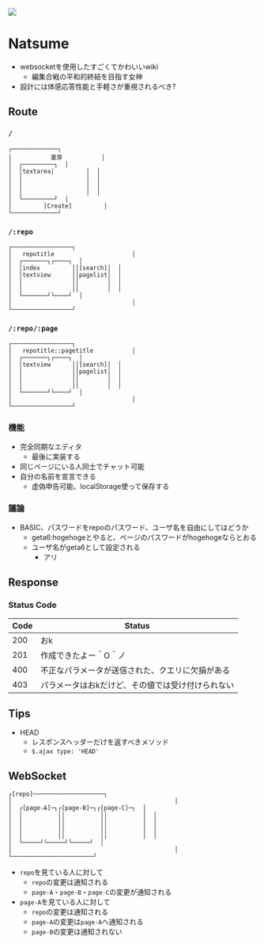 
![](https://raw.github.com/geta6/natsume/master/public/img/natsume.jpg)

# Natsume

* websocketを使用したすごくてかわいいwiki
  * 編集合戦の平和的終結を目指す女神
* 設計には体感応答性能と手軽さが重視されるべき?

## Route

### `/`

    ┌─────────────┐
    │           夏芽           │
    │  ┌─────────┐  │
    │  │textarea|         │  │
    │  │                  │  │
    │  │                  │  │
    │  │                  │  │
    │  └─────────┘  │
    │         [Create]         │
    └─────────────┘


### `/:repo`

    ┌─────────────────┐
    │   repotitle                      │
    │  ┌───────┐┌────┐  │
    │  │index         ││[search]│  │
    │  │textview      ││pagelist│  │
    │  │              ││        │  │
    │  │              ││        │  │
    │  └───────┘└────┘  │
    │                                  │
    └─────────────────┘

### `/:repo/:page`

    ┌─────────────────┐
    │   repotitle::pagetitle           │
    │  ┌───────┐┌────┐  │
    │  │textview      ││[search]│  │
    │  │              ││pagelist│  │
    │  │              ││        │  │
    │  │              ││        │  │
    │  └───────┘└────┘  │
    │                                  │
    └─────────────────┘


### 機能

* 完全同期なエディタ
  * 最後に実装する
* 同じページにいる人同士でチャット可能
* 自分の名前を宣言できる
  * 虚偽申告可能、localStorage使って保存する

### 議論

* BASIC、パスワードをrepoのパスワード、ユーザ名を自由にしてはどうか
  * geta6:hogehogeとやると、ページのパスワードがhogehogeならとおる
  * ユーザ名がgeta6として設定される
    * アリ


## Response

### Status Code

Code | Status
-----|--------
200  | おk
201  | 作成できたよー＾O＾ノ
400  | 不正なパラメータが送信された、クエリに欠損がある
403  | パラメータはおkだけど、その値では受け付けられない


## Tips

* HEAD
  * レスポンスヘッダーだけを返すべきメソッド
  * `$.ajax type: 'HEAD'`


## WebSocket

    ┌[repo]────────────────────┐
    │                                              │
    │  ┌[page-A]─┐┌[page-B]─┐┌[page-C]─┐  │
    │  │          ││          ││          │  │
    │  │          ││          ││          │  │
    │  │          ││          ││          │  │
    │  │          ││          ││          │  │
    │  └─────┘└─────┘└─────┘  │
    │                                              │
    └───────────────────────┘

* `repo`を見ている人に対して
  * `repo`の変更は通知される
  * `page-A`・`page-B`・`page-C`の変更が通知される
* `page-A`を見ている人に対して
  * `repo`の変更は通知される
  * `page-A`の変更は`page-A`へ通知される
  * `page-B`の変更は通知されない
